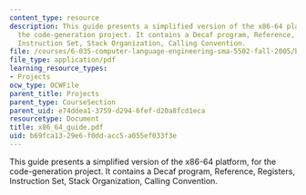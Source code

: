 ```yaml
---
content_type: resource
description: This guide presents a simplified version of the x86-64 platform, for
  the code-generation project. It contains a Decaf program, Reference, Registers,
  Instruction Set, Stack Organization, Calling Convention.
file: /courses/6-035-computer-language-engineering-sma-5502-fall-2005/b69fca1329e6f0ddacc5a055ef033f3e_x86_64_guide.pdf
file_type: application/pdf
learning_resource_types:
- Projects
ocw_type: OCWFile
parent_title: Projects
parent_type: CourseSection
parent_uid: e74ddea1-3759-d294-6fef-d20a8fcd1eca
resourcetype: Document
title: x86_64_guide.pdf
uid: b69fca13-29e6-f0dd-acc5-a055ef033f3e
---
```

This guide presents a simplified version of the x86-64 platform, for the code-generation project. It contains a Decaf program, Reference, Registers, Instruction Set, Stack Organization, Calling Convention.

